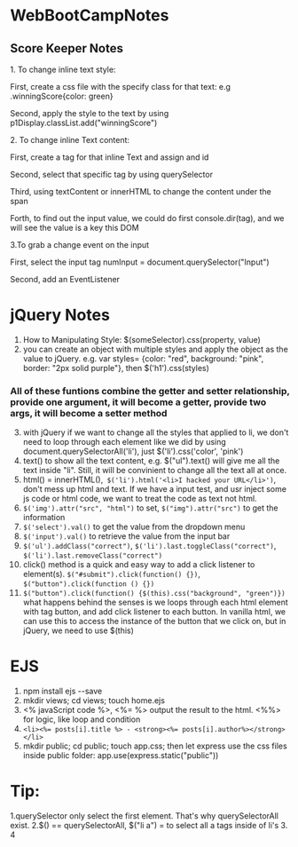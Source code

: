 # WebBootCampNotes
<h2>Score Keeper Notes</h2>
1. To change inline text style:<return>
<p>First, create a css file with the specify class for that text: e.g .winningScore{color: green}</p>
<p>Second, apply the style to the text by using p1Display.classList.add("winningScore")<return></p>
2. To change inline Text content:<return>
<p>First, create a <span> tag for that inline Text and assign and id</p>
<p>Second, select that specific <span> tag by using querySelector</p>
<p>Third, using textContent or innerHTML to change the content under the span</p>
<p>Forth, to find out the input value, we could do first console.dir(tag), and we will see the value is a key this DOM</p>
3.To grab a change event on the input <return>
<p>First, select the input tag numInput = document.querySelector("Input")</p>
<p>Second, add an EventListener</p>

# jQuery Notes
1. How to Manipulating Style: $(someSelector).css(property, value)
2. you can create an object with multiple styles and apply the object as the value to jQuery. e.g. 
var styles= {color: "red", background: "pink", border: "2px solid purple"}, then
$('h1').css(styles)
### All of these funtions combine the getter and setter relationship, provide one argument, it will become a getter, provide two args, it will become a setter method
3. with jQuery if we want to change all the styles that applied to li, we don't need to loop through each element 
like we did by using document.querySelectorAll('li'), just $('li').css('color', 'pink')
4. text() to show all the text content, e.g. $("ul").text() will give me all the text inside "li". Still, it will be convinient to change all the text all at once.
5. html() = innerHTML(),` $('li').html('<li>I hacked your URL</li>')`, don't mess up html and text. If we have a input test, and usr inject some js code or html code, we want to treat the code as text not html.
6. `$('img').attr("src", "html")` to set, `$("img").attr("src")` to get the information
7. `$('select').val()` to get the value from the dropdown menu
8. `$('input').val()` to retrieve the value from the input bar
9. `$('ul').addClass("correct")`, `$('li').last.toggleClass("correct")`, `$('li').last.removeClass("correct")`
10. click() method is a quick and easy way to add a click listener to element(s). `$("#submit").click(function() {})`, `$("button").click(function () {})`
11. `$("button").click(function() {$(this).css("background", "green")})` what happens behind the senses is we loops through each html element with tag button, and add click listener to each button. In vanilla html, we can use this to access the instance of the button that we click on, but in jQuery, we need to use $(this)

# EJS
1. npm install ejs --save
2. mkdir views; cd views; touch home.ejs
3. <% javaScript code %>, <%= %> output the result to the html. <%%> for logic, like loop and condition
4. `<li><%= posts[i].title %> - <strong><%= posts[i].author%></strong></li>`
5. mkdir public; cd public; touch app.css; then let express use the css files inside public folder: app.use(express.static("public"))

# Tip:
1.querySelector only select the first element. That's why querySelectorAll exist.
2.$() == querySelectorAll, $("li a") = to select all a tags inside of li's
3.
4
